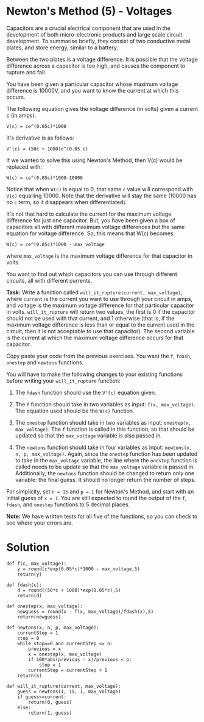 # Newton's Method (5) - Voltages


Capacitors are a crucial electrical component that are used in the development of both micro-electronic products and large scale circuit development. To summarise briefly, they consist of two conductive metal plates, and store energy, similar to a battery. 

Between the two plates is a voltage difference. It is possible that the voltage difference across a capacitor is too high, and causes the component to rupture and fail.  

You have been given a particular capacitor whose maximum voltage difference is 10000V, and you want to know the current at which this occurs.

The following equation gives the voltage difference (in volts) given a current c (in amps). 

`V(c) = ce^(0.05c)*1000`

It's derivative is as follows:

`V'(c) = (50c + 1000)e^(0.05 c)`

If we wanted to solve this using Newton's Method, then V(c) would be replaced with:

`W(c) = ce^(0.05c)*1000-10000`

Notice that when `W(c)` is equal to 0, that same `c` value will correspond with `V(c)` equalling 10000. Note that the derivative will stay the same (10000 has no `c` term, so it disappears when differentiated).

It's not that hard to calculate the current for the maximum voltage difference for just one capacitor. But, you have been given a box of capacitors all with different maximum voltage differences but the same equation for voltage difference. So, this means that W(c) becomes:

`W(c) = ce^(0.05c)*1000 - max_voltage`

where `max_voltage` is the maximum voltage difference for that capacitor in volts. 

You want to find out which capacitors you can use through different circuits, all with different currents. 

**Task:** Write a function called `will_it_rupture(current, max_voltage)`, where `current` is the current you want to use through your circuit in amps, and voltage is the maximum voltage difference for that particular capacitor in volts. `will_it_rupture` will return two values, the first is 0 if the capacitor should not be used with that current, and 1 otherwise (that is, if the maximum voltage difference is less than or equal to the current used in the circuit, then it is not acceptable to use that capacitor). The second variable is the current at which the maximum voltage difference occurs for that capacitor. 

Copy paste your code from the previous exercises. You want the `f`, `fdash`, `onestep` and `newtons` functions.

You will have to make the following changes to your existing functions before writing your `will_it_rupture` function:

1. The `fdash` function should use the `V'(c)` equation given.

2. The `f` function should take in two variables as input: `f(x, max_voltage)`. The equation used should be the `W(c)` function. 

3. The `onestep` function should take in two variables as input: `onestep(x, max_voltage)`. The `f` function is called in this function, so that should be updated so that the `max_voltage` variable is also passed in.

4. The `newtons` function should take in four variables as input: `newtons(x, n, p, max_voltage)`. Again, since the `onestep` function has been updated to take in the `max_voltage` variable, the line where the `onestep` function is called needs to be update so that the `max_voltage` variable is passed in. Additionally, the `newtons` function should be changed to return only one variable: the final guess. It should no longer return the number of steps.  

For simplicity, set `n = 15` and `p = 1` for Newton's Method, and start with an initial guess of `x = 1`. You are still expected to round the output of the `f`, `fdash`, and `onestep` functions to 5 decimal places.

**Note:** We have written tests for all five of the functions, so you can check to see where your errors are. 

# Solution


```
def f(c, max_voltage):
    y = round(c*exp(0.05*c)*1000 - max_voltage,5)
    return(y)
    
def fdash(c):
    d = round((50*c + 1000)*exp(0.05*c),5)
    return(d)
    
def onestep(x, max_voltage):
    newguess = round(x - f(x, max_voltage)/fdash(x),5)
    return(newguess)
    
def newtons(x, n, p, max_voltage):
    currentStep = 1
    stop = 0
    while stop==0 and currentStep <= n:
        previous = x
        x = onestep(x, max_voltage)
        if 100*abs(previous - x)/previous < p:
            stop = 1
        currentStep = currentStep + 1
    return(x)
    
def will_it_rupture(current, max_voltage):
    guess = newtons(1, 15, 1, max_voltage)
    if guess<=current:
        return(0, guess)
    else:
        return(1, guess)
    
    
```
